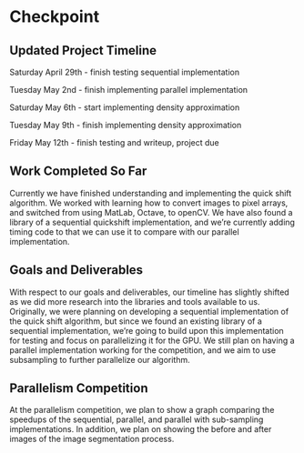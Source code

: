 # Checkpoint

## Updated Project Timeline
Saturday April 29th - finish testing sequential implementation

Tuesday May 2nd - finish implementing parallel implementation

Saturday May 6th - start implementing density approximation

Tuesday May 9th - finish implementing density approximation

Friday May 12th - finish testing and writeup, project due

## Work Completed So Far
Currently we have finished understanding and implementing the quick shift algorithm. We worked with learning how to convert images to pixel arrays, and switched from using MatLab, Octave, to openCV. We have also found a library of a sequential quickshift implementation, and we’re currently adding timing code to that we can use it to compare with our parallel implementation.

## Goals and Deliverables
With respect to our goals and deliverables, our timeline has slightly shifted as we did more research into the libraries and tools available to us. Originally, we were planning on developing a sequential implementation of the quick shift algorithm, but since we found an existing library of a sequential implementation, we’re going to build upon this implementation for testing and focus on parallelizing it for the GPU. We still plan on having a parallel implementation working for the competition, and we aim to use subsampling to further parallelize our algorithm.

## Parallelism Competition
At the parallelism competition, we plan to show a graph comparing the speedups of the sequential, parallel, and parallel with sub-sampling implementations. In addition, we plan on showing the before and after images of the image segmentation process.
